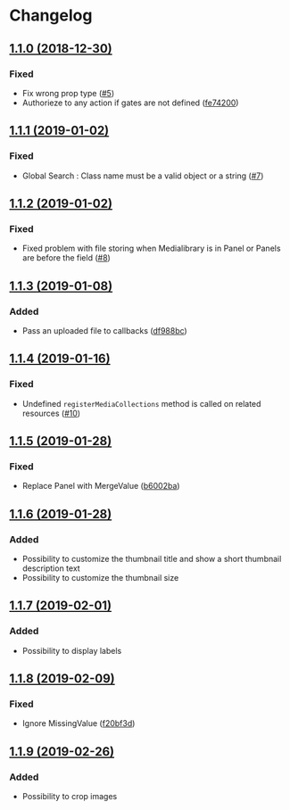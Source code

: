 # Changelog

## [1.1.0 (2018-12-30)](https://github.com/dmitrybubyakin/nova-medialibrary-field/compare/1.0.1..1.1.0)

### Fixed
- Fix wrong prop type ([#5](https://github.com/dmitrybubyakin/nova-medialibrary-field/pull/5))
- Authorieze to any action if gates are not defined ([fe74200](https://github.com/dmitrybubyakin/nova-medialibrary-field/commit/fe74200))

## [1.1.1 (2019-01-02)](https://github.com/dmitrybubyakin/nova-medialibrary-field/compare/1.1.0...1.1.1)

### Fixed

- Global Search : Class name must be a valid object or a string ([#7](https://github.com/dmitrybubyakin/nova-medialibrary-field/issues/7))

## [1.1.2 (2019-01-02)](https://github.com/dmitrybubyakin/nova-medialibrary-field/compare/1.1.1...1.1.2)

### Fixed

- Fixed problem with file storing when Medialibrary is in Panel or Panels are before the field ([#8](https://github.com/dmitrybubyakin/nova-medialibrary-field/pull/8))

## [1.1.3 (2019-01-08)](https://github.com/dmitrybubyakin/nova-medialibrary-field/compare/1.1.2...1.1.3)

### Added

- Pass an uploaded file to callbacks ([df988bc](https://github.com/dmitrybubyakin/nova-medialibrary-field/commit/df988bc))

## [1.1.4 (2019-01-16)](https://github.com/dmitrybubyakin/nova-medialibrary-field/compare/1.1.3...1.1.4)

### Fixed

- Undefined `registerMediaCollections` method is called on related resources ([#10](https://github.com/dmitrybubyakin/nova-medialibrary-field/issues/10))

## [1.1.5 (2019-01-28)](https://github.com/dmitrybubyakin/nova-medialibrary-field/compare/1.1.4...1.1.5)

### Fixed

- Replace Panel with MergeValue ([b6002ba](https://github.com/dmitrybubyakin/nova-medialibrary-field/commit/b6002ba))

## [1.1.6 (2019-01-28)](https://github.com/dmitrybubyakin/nova-medialibrary-field/compare/1.1.5...1.1.6)

### Added

- Possibility to customize the thumbnail title and show a short thumbnail description text
- Possibility to customize the thumbnail size

## [1.1.7 (2019-02-01)](https://github.com/dmitrybubyakin/nova-medialibrary-field/compare/1.1.6...1.1.7)

### Added

- Possibility to display labels

## [1.1.8 (2019-02-09)](https://github.com/dmitrybubyakin/nova-medialibrary-field/compare/1.1.7...1.1.8)

### Fixed

- Ignore MissingValue ([f20bf3d](https://github.com/dmitrybubyakin/nova-medialibrary-field/commit/f20bf3d))

## [1.1.9 (2019-02-26)](https://github.com/dmitrybubyakin/nova-medialibrary-field/compare/1.1.8...1.1.9)

### Added

- Possibility to crop images
